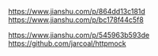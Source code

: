 https://www.jianshu.com/p/864dd13c181d
https://www.jianshu.com/p/bc178f44c5f8

https://www.jianshu.com/p/545963b593de
https://github.com/jarcoal/httpmock
